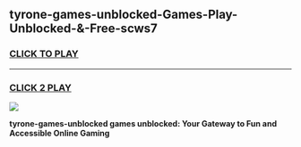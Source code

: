 
## tyrone-games-unblocked-Games-Play-Unblocked-&-Free-scws7
<h3>
<a href="https://premium76.site?title=tyrone-games-unblocked&ref=24A">CLICK TO PLAY</a></h3>
<hr>

<h3>
<a href="https://premium76.site?title=tyrone-games-unblocked&ref=24A">CLICK 2 PLAY</a>
  
</h3>

<a href="https://premium76.site?title=tyrone-games-unblocked&ref=24A"><img src="https://clearcache.store/games.png"></a>


**tyrone-games-unblocked games unblocked: Your Gateway to Fun and Accessible Online Gaming**
